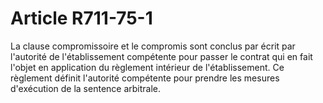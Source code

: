 # Article R711-75-1

La clause compromissoire et le compromis sont conclus par écrit par l'autorité de l'établissement compétente pour passer le contrat qui en fait l'objet en application du règlement intérieur de l'établissement. Ce règlement définit l'autorité compétente pour prendre les mesures d'exécution de la sentence arbitrale.
